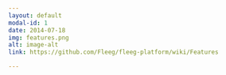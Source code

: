 ```yaml
---
layout: default
modal-id: 1
date: 2014-07-18
img: features.png
alt: image-alt
link: https://github.com/Fleeg/fleeg-platform/wiki/Features

---
```

